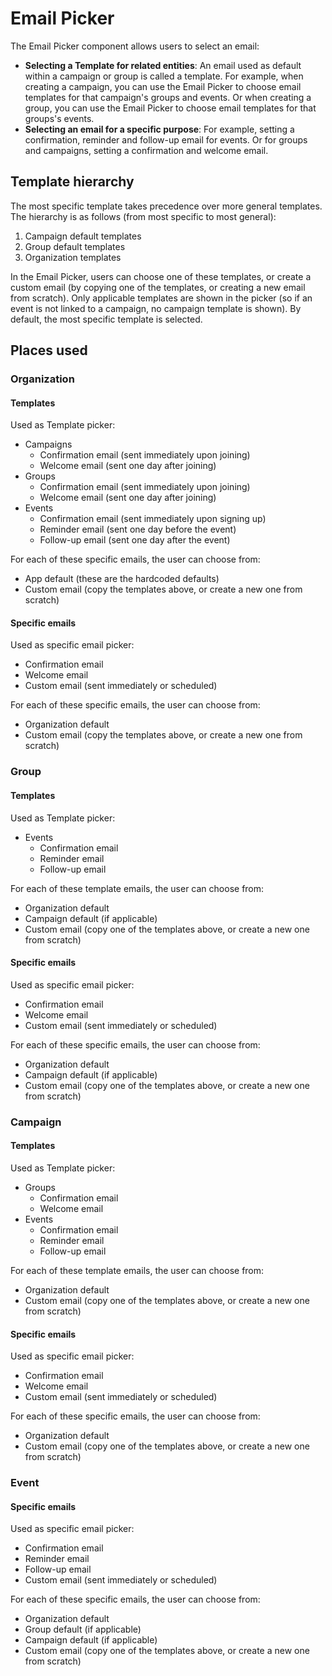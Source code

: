 # Email Picker

The Email Picker component allows users to select an email:

- **Selecting a Template for related entities**: An email used as default within a campaign or group is called a template. For example, when creating a campaign, you can use the Email Picker to choose email templates for that campaign's groups and events. Or when creating a group, you can use the Email Picker to choose email templates for that groups's events.
- **Selecting an email for a specific purpose**: For example, setting a confirmation, reminder and follow-up email for events. Or for groups and campaigns, setting a confirmation and welcome email.

## Template hierarchy

The most specific template takes precedence over more general templates. The hierarchy is as follows (from most specific to most general):

1. Campaign default templates
2. Group default templates
3. Organization templates

In the Email Picker, users can choose one of these templates, or create a custom email (by copying one of the templates, or creating a new email from scratch). Only applicable templates are shown in the picker (so if an event is not linked to a campaign, no campaign template is shown). By default, the most specific template is selected.

## Places used

### Organization

#### Templates

Used as Template picker:

- Campaigns
  - Confirmation email (sent immediately upon joining)
  - Welcome email (sent one day after joining)
- Groups
  - Confirmation email (sent immediately upon joining)
  - Welcome email (sent one day after joining)
- Events
  - Confirmation email (sent immediately upon signing up)
  - Reminder email (sent one day before the event)
  - Follow-up email (sent one day after the event)

For each of these specific emails, the user can choose from:

- App default (these are the hardcoded defaults)
- Custom email (copy the templates above, or create a new one from scratch)

#### Specific emails

Used as specific email picker:

- Confirmation email
- Welcome email
- Custom email (sent immediately or scheduled)

For each of these specific emails, the user can choose from:

- Organization default
- Custom email (copy the templates above, or create a new one from scratch)

### Group

#### Templates

Used as Template picker:

- Events
  - Confirmation email
  - Reminder email
  - Follow-up email

For each of these template emails, the user can choose from:

- Organization default
- Campaign default (if applicable)
- Custom email (copy one of the templates above, or create a new one from scratch)

#### Specific emails

Used as specific email picker:

- Confirmation email
- Welcome email
- Custom email (sent immediately or scheduled)

For each of these specific emails, the user can choose from:

- Organization default
- Campaign default (if applicable)
- Custom email (copy one of the templates above, or create a new one from scratch)

### Campaign

#### Templates

Used as Template picker:

- Groups
  - Confirmation email
  - Welcome email
- Events
  - Confirmation email
  - Reminder email
  - Follow-up email

For each of these template emails, the user can choose from:

- Organization default
- Custom email (copy one of the templates above, or create a new one from scratch)

#### Specific emails

Used as specific email picker:

- Confirmation email
- Welcome email
- Custom email (sent immediately or scheduled)

For each of these specific emails, the user can choose from:

- Organization default
- Custom email (copy one of the templates above, or create a new one from scratch)

### Event

#### Specific emails

Used as specific email picker:

- Confirmation email
- Reminder email
- Follow-up email
- Custom email (sent immediately or scheduled)

For each of these specific emails, the user can choose from:

- Organization default
- Group default (if applicable)
- Campaign default (if applicable)
- Custom email (copy one of the templates above, or create a new one from scratch)
